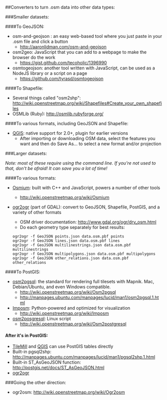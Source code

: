 ##Converters to turn .osm data into other data types:

###Smaller datasets:

####To GeoJSON:
* osm-and-geojson : an easy web-based tool where you just paste in your .osm file and click a button
  * http://aaronlidman.com/osm-and-geojson
* osm2geo: JavaScript that you can add to a webpage to make the browser do the work
  * https://gist.github.com/tecoholic/1396990
* osmtogeojson: another tool written with JavaScript, can be used as a NodeJS library or a script on a page
  * https://github.com/tyrasd/osmtogeojson

####To Shapefile:
* Several things called "osm2shp": http://wiki.openstreetmap.org/wiki/Shapefiles#Create_your_own_shapefiles
* OSMLib (Ruby): http://osmlib.rubyforge.org/

####To various formats, including GeoJSON and Shapefile:
* [QGIS](http://qgis.org/): native support for 2.0+, plugin for earlier versions
  * After importing or downloading OSM data, select the features you want and then do Save As… to select a new format and/or projection

###Larger datasets:

_Note: most of these require using the command line. If you're not used to that, don't be afraid! It can save you a lot of time!_

####To various formats:
* [Osmium](https://github.com/joto/osmium): built with C++ and JavaScript, powers a number of other tools
  * http://wiki.openstreetmap.org/wiki/Osmium
* [ogr2ogr](http://www.gdal.org/ogr2ogr.html) (part of GDAL): convert to GeoJSON, Shapefile, PostGIS, and a variety of other formats
  * OSM driver documentation: http://www.gdal.org/ogr/drv_osm.html
  * Do each geometry type separately for best results:

  ```
  ogr2ogr -f GeoJSON points.json data.osm.pbf points
  ogr2ogr -f GeoJSON lines.json data.osm.pbf lines
  ogr2ogr -f GeoJSON multilinestrings.json data.osm.pbf multilinestrings
  ogr2ogr -f GeoJSON multipolygons.json data.osm.pbf multipolygons
  ogr2ogr -f GeoJSON other_relations.json data.osm.pbf other_relations
  ```

####To PostGIS:

* [osm2pgsql](https://github.com/openstreetmap/osm2pgsql): the standard for rendering full tilesets with Mapnik. Mac, Debian/Ubuntu, and even Windows compatible.
  * http://wiki.openstreetmap.org/wiki/Osm2pgsql
  * http://manpages.ubuntu.com/manpages/lucid/man1/osm2pgsql.1.html
* [Imposm](http://imposm.org/): Python-powered and optimized for visualization
  * http://wiki.openstreetmap.org/wiki/Imposm
* [osm2posgresql](http://sourceforge.net/projects/osm2postgresql/): Linux script
  * http://wiki.openstreetmap.org/wiki/Osm2postgresql

#### After it's in PostGIS:
* [TileMill](http://www.mapbox.com/tilemill/) and [QGIS](http://qgis.org/) can use PostGIS tables directly
* Built-in pgsql2shp: http://manpages.ubuntu.com/manpages/lucid/man1/pgsql2shp.1.html
* Built-in ST_AsGeoJSON function: http://postgis.net/docs/ST_AsGeoJSON.html
* [ogr2ogr](http://www.gdal.org/ogr2ogr.html)

###Going the other direction:
* ogr2osm: http://wiki.openstreetmap.org/wiki/Ogr2osm
